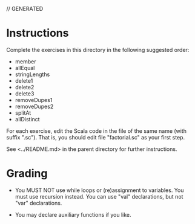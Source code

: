 // GENERATED

# Instructions #

Complete the exercises in this directory in the following suggested order:
 * member
 * allEqual
 * stringLengths
 * delete1
 * delete2
 * delete3
 * removeDupes1
 * removeDupes2
 * splitAt
 * allDistinct
 
For each exercise, edit the Scala code in the file of the same name (with suffix ".sc").
That is, you should edit file "factorial.sc" as your first step.

See <../README.md> in the parent directory for further instructions.

# Grading #

 * You MUST NOT use while loops or (re)assignment to variables.
   You must use recursion instead.
   You can use "val" declarations, but not "var" declarations. 

 * You may declare auxiliary functions if you like.

